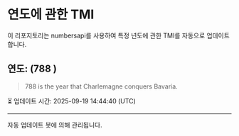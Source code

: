 
# 연도에 관한 TMI

이 리포지토리는 numbersapi를 사용하여 특정 년도에 관한 TMI를 자동으로 업데이트합니다.

## 연도: (788 )
> 788 is the year that Charlemagne conquers Bavaria.

⏳ 업데이트 시간: 2025-09-19 14:44:40 (UTC)

---
자동 업데이트 봇에 의해 관리됩니다.
